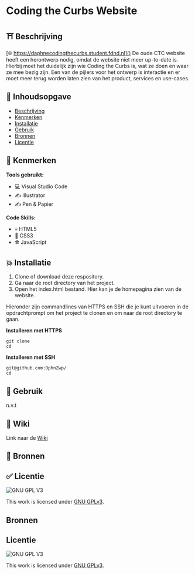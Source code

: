 # Coding the Curbs Website

## ⛩️ Beschrijving
[🌐 https://daphnecodingthecurbs.student.fdnd.nl]()
De oude CTC website heeft een herontwerp nodig, omdat de website niet meer up-to-date is. Hierbij moet het duidelijk zijn wie Coding the Curbs is, wat ze doen en
waar ze mee bezig zijn. Een van de pijlers voor het ontwerp is interactie en er moet meer terug worden laten zien van het product, services en use-cases.

## 📙 Inhoudsopgave

- [Beschrijving](#beschrijving)
- [Kenmerken](#kenmerken)
- [Installatie](#installatie)
- [Gebruik](#gebruik)
- [Bronnen](#bronnen)
- [Licentie](#licentie)

## 🐸 Kenmerken

**Tools gebruikt:**

- 💻 Visual Studio Code
- ✍️ Illustrator
- ✍️ Pen & Papier

**Code Skills:**

- 💀 HTML5
- 🧍 CSS3
- ⚽ JavaScript

## 💥 Installatie

1. Clone of download deze respository.
2. Ga naar de root directory van het project.
3. Open het index.html bestand. Hier kan je de homepagina zien van de website.

Hieronder zijn commandlines van HTTPS en SSH die je kunt uitvoeren in de opdrachtprompt om het project te clonen en om naar de root directory te gaan.

**Installeren met HTTPS**

```
git clone 
cd 
```

**Installeren met SSH**

```
git@github.com:DphnZwp/
cd 

```

## 🚊 Gebruik

n.v.t

## 📕 Wiki

Link naar de [Wiki]()

## 🥇 Bronnen


## ✅ Licentie

![GNU GPL V3](https://www.gnu.org/graphics/gplv3-127x51.png)

This work is licensed under [GNU GPLv3](./LICENSE).

## Bronnen

## Licentie

![GNU GPL V3](https://www.gnu.org/graphics/gplv3-127x51.png)

This work is licensed under [GNU GPLv3](./LICENSE).
